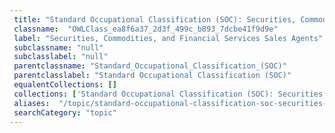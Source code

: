 ```yaml
--- 
 title: "Standard Occupational Classification (SOC): Securities, Commodities, and Financial Services Sales Agents" 
 classname:  "OWLClass_ea8f6a37_2d3f_499c_b893_7dcbe41f9d9e" 
 label: "Securities, Commodities, and Financial Services Sales Agents" 
 subclassname: "null" 
 subclasslabel: "null" 
 parentclassname: "Standard_Occupational_Classification_(SOC)" 
 parentclasslabel: "Standard Occupational Classification (SOC)" 
 equalentCollections: [] 
 collections: ['Standard Occupational Classification (SOC): Securities, Commodities, and Financial Services Sales Agents']
 aliases:  "/topic/standard-occupational-classification-soc-securities-commodities-and-financial-services-sales-agents"  
 searchCategory: "topic" 
---
```

